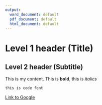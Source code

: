 ```yaml
---
output:
  word_document: default
  pdf_document: default
  html_document: default
---
```

# Level 1 header (Title)

## Level 2 header (Subtitle)

This is my content. This is **bold**, this is *italics*

`this is code font`

[Link to Google](https://google.ca/)